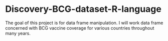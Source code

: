 # Discovery-BCG-dataset-R-language
The goal of this project is for data frame manipulation. I will work data frame concerned with BCG vaccine coverage for various countries throughout many years.
